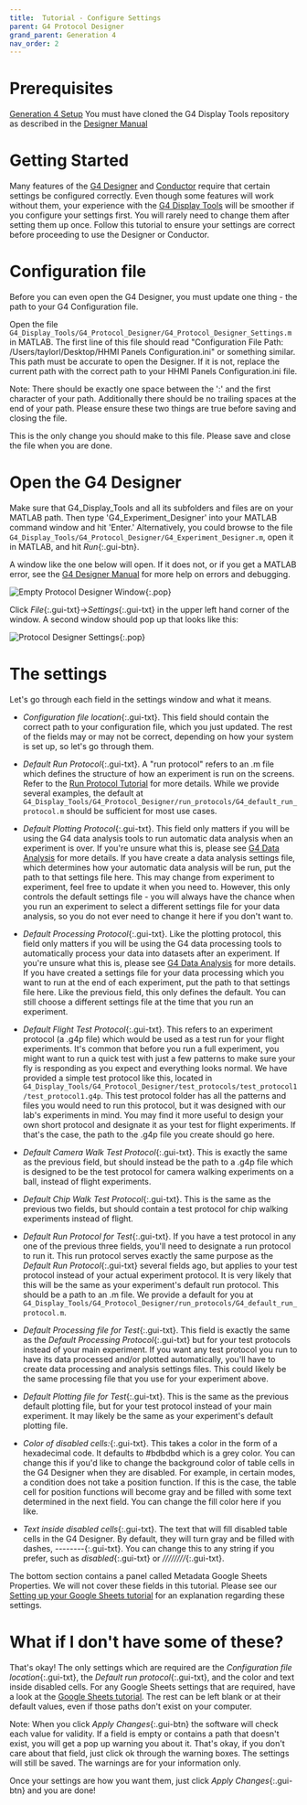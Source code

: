 ```yaml
---
title:  Tutorial - Configure Settings
parent: G4 Protocol Designer
grand_parent: Generation 4
nav_order: 2
---
```


# Prerequisites

[Generation 4 Setup](G4_Software_Setup.md)
You must have cloned the G4 Display Tools repository as described in the [Designer Manual](G4_Designer_Manual.md)

# Getting Started

Many features of the [G4 Designer](G4_Designer_Manual.md) and [Conductor](G4_Conductor_Manual.md) require that certain settings be configured correctly. Even though some features will work without them, your experience with the [G4 Display Tools](gs_data-handling-overview.md) will be smoother if you configure your settings first. You will rarely need to change them after setting them up once. Follow this tutorial to ensure your settings are correct before proceeding to use the Designer or Conductor.

# Configuration file

Before you can even open the G4 Designer, you must update one thing - the path to your G4 Configuration file.

Open the file `G4_Display_Tools/G4_Protocol_Designer/G4_Protocol_Designer_Settings.m` in MATLAB. The first line of this file should read "Configuration File Path: /Users/taylorl/Desktop/HHMI Panels Configuration.ini" or something similar. This path must be accurate to open the Designer. If it is not, replace the current path with the correct path to your HHMI Panels Configuration.ini file.

Note: There should be exactly one space between the ':' and the first character of your path. Additionally there should be no trailing spaces at the end of your path. Please ensure these two things are true before saving and closing the file.

This is the only change you should make to this file. Please save and close the file when you are done.

# Open the G4 Designer

Make sure that G4_Display_Tools and all its subfolders and files are on your MATLAB path. Then type 'G4_Experiment_Designer' into your MATLAB command window and hit 'Enter.' Alternatively, you could browse to the file `G4_Display_Tools/G4_Protocol_Designer/G4_Experiment_Designer.m`, open it in MATLAB, and hit *Run*{:.gui-btn}.

A window like the one below will open. If it does not, or if you get a MATLAB error, see the [G4 Designer Manual](G4_Designer_Manual.md) for more help on errors and debugging.

![Empty Protocol Designer Window](assets/protocol-designer_empty.png){:.pop}

Click *File*{:.gui-txt}->*Settings*{:.gui-txt} in the upper left hand corner of the window. A second window should pop up that looks like this:

![Protocol Designer Settings](assets/protocol-designer_settings.png){:.pop}

# The settings

Let's go through each field in the settings window and what it means.

- *Configuration file location*{:.gui-txt}. This field should contain the correct path to your configuration file, which you just updated. The rest of the fields may or may not be correct, depending on how your system is set up, so let's go through them.

- *Default Run Protocol*{:.gui-txt}. A "run protocol" refers to an .m file which defines the structure of how an experiment is run on the screens. Refer to the [Run Protocol Tutorial](run_protocol_tutorial.md) for more details. While we provide several examples, the default at `G4_Display_Tools/G4_Protocol_Designer/run_protocols/G4_default_run_protocol.m` should be sufficient for most use cases.

- *Default Plotting Protocol*{:.gui-txt}. This field only matters if you will be using the G4 data analysis tools to run automatic data analysis when an experiment is over. If you're unsure what this is, please see [G4 Data Analysis](Data_analysis_documentation.md) for more details. If you have create a data analysis settings file, which determines how your automatic data analysis will be run, put the path to that settings file here. This may change from experiment to experiment, feel free to update it when you need to. However, this only controls the default settings file - you will always have the chance when you run an experiment to select a different settings file for your data analysis, so you do not ever need to change it here if you don't want to.
  
- *Default Processing Protocol*{:.gui-txt}. Like the plotting protocol, this field only matters if you will be using the G4 data processing tools to automatically process your data into datasets after an experiment. If you're unsure what this is, please see [G4 Data Analysis](Data_analysis_documentation.md) for more details. If you have created a settings file for your data processing which you want to run at the end of each experiment, put the path to that settings file here. Like the previous field, this only defines the default. You can still choose a different settings file at the time that you run an experiment.

- *Default Flight Test Protocol*{:.gui-txt}. This refers to an experiment protocol (a .g4p file) which would be used as a test run for your flight experiments. It's common that before you run a full experiment, you might want to run a quick test with just a few patterns to make sure your fly is responding as you expect and everything looks normal. We have provided a simple test protocol like this, located in `G4_Display_Tools/G4_Protocol_Designer/test_protocols/test_protocol1/test_protocol1.g4p`. This test protocol folder has all the patterns and files you would need to run this protocol, but it was designed with our lab's experiments in mind. You may find it more useful to design your own short protocol and designate it as your test for flight experiments. If that's the case, the path to the .g4p file you create should go here.

- *Default Camera Walk Test Protocol*{:.gui-txt}. This is exactly the same as the previous field, but should instead be the path to a .g4p file which is designed to be the test protocol for camera walking experiments on a ball, instead of flight experiments.

- *Default Chip Walk Test Protocol*{:.gui-txt}. This is the same as the previous two fields, but should contain a test protocol for chip walking experiments instead of flight.

- *Default Run Protocol for Test*{:.gui-txt}. If you have a test protocol in any one of the previous three fields, you'll need to designate a run protocol to run it. This run protocol serves exactly the same purpose as the *Default Run Protocol*{:.gui-txt} several fields ago, but applies to your test protocol instead of your actual experiment protocol. It is very likely that this will be the same as your experiment's default run protocol. This should be a path to an .m file. We provide a default for you at `G4_Display_Tools/G4_Protocol_Designer/run_protocols/G4_default_run_protocol.m`.
  
- *Default Processing file for Test*{:.gui-txt}. This field is exactly the same as the *Default Processing Protocol*{:.gui-txt} but for your test protocols instead of your main experiment. If you want any test protocol you run to have its data processed and/or plotted automatically, you'll have to create data processing and analysis settings files. This could likely be the same processing file that you use for your experiment above.

- *Default Plotting file for Test*{:.gui-txt}. This is the same as the previous default plotting file, but for your test protocol instead of your main experiment. It may likely be the same as your experiment's default plotting file.

- *Color of disabled cells:*{:.gui-txt}. This takes a color in the form of a hexadecimal code. It defaults to #bdbdbd which is a grey color. You can change this if you'd like to change the background color of table cells in the G4 Designer when they are disabled. For example, in certain modes, a condition does not take a position function. If this is the case, the table cell for position functions will become gray and be filled with some text determined in the next field. You can change the fill color here if you like.

- *Text inside disabled cells*{:.gui-txt}. The text that will fill disabled table cells in the G4 Designer. By default, they will turn gray and be filled with dashes, *--------*{:.gui-txt}. You can change this to any string if you prefer, such as *disabled*{:.gui-txt} or *////////*{:.gui-txt}.

The bottom section contains a panel called Metadata Google Sheets Properties. We will not cover these fields in this tutorial. Please see our [Setting up your Google Sheets tutorial](tut_prot_googlesheets-settings.md) for an explanation regarding these settings.

# What if I don't have some of these?

That's okay! The only settings which are required are the *Configuration file location*{:.gui-txt}, the *Default run protocol*{:.gui-txt}, and the color and text inside disabled cells. For any Google Sheets settings that are required, have a look at the [Google Sheets tutorial](tut_prot_googlesheets_settings.md). The rest can be left blank or at their default values, even if those paths don't exist on your computer.

Note: When you click *Apply Changes*{:.gui-btn} the software will check each value for validity. If a field is empty or contains a path that doesn't exist, you will get a pop up warning you about it. That's okay, if you don't care about that field, just click ok through the warning boxes. The settings will still be saved. The warnings are for your information only.

Once your settings are how you want them, just click *Apply Changes*{:.gui-btn} and you are done!
